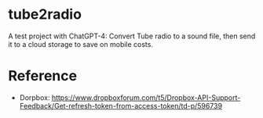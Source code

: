 # tube2radio
A test project with ChatGPT-4: Convert Tube radio to a sound file, then send it to a cloud storage to save on mobile costs.

# Reference
- Dorpbox: https://www.dropboxforum.com/t5/Dropbox-API-Support-Feedback/Get-refresh-token-from-access-token/td-p/596739


